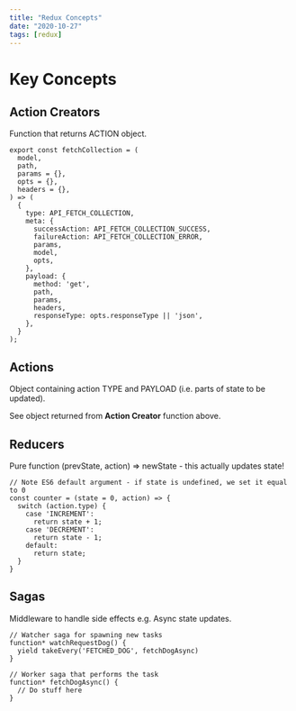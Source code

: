 ```yaml
---
title: "Redux Concepts"
date: "2020-10-27"
tags: [redux]
---
```


# Key Concepts

## Action Creators

Function that returns ACTION object.

```
export const fetchCollection = (
  model,
  path,
  params = {},
  opts = {},
  headers = {},
) => (
  {
    type: API_FETCH_COLLECTION,
    meta: {
      successAction: API_FETCH_COLLECTION_SUCCESS,
      failureAction: API_FETCH_COLLECTION_ERROR,
      params,
      model,
      opts,
    },
    payload: {
      method: 'get',
      path,
      params,
      headers,
      responseType: opts.responseType || 'json',
    },
  }
);
```

## Actions
Object containing action TYPE and PAYLOAD (i.e. parts of state to be updated).

See object returned from **Action Creator** function above.

## Reducers
Pure function (prevState, action) => newState - this actually updates state!

```
// Note ES6 default argument - if state is undefined, we set it equal to 0
const counter = (state = 0, action) => {
  switch (action.type) {
    case 'INCREMENT':
      return state + 1;
    case 'DECREMENT':
      return state - 1;
    default:
      return state;
  }
}
```

## Sagas
Middleware to handle side effects e.g. Async state updates.

```
// Watcher saga for spawning new tasks
function* watchRequestDog() {
  yield takeEvery('FETCHED_DOG', fetchDogAsync)
}

// Worker saga that performs the task
function* fetchDogAsync() {
  // Do stuff here
}
```
